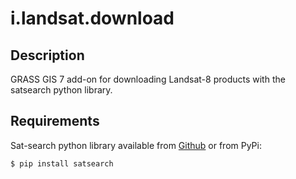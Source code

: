 # i.landsat.download

## Description

GRASS GIS 7 add-on for downloading Landsat-8 products with the satsearch python library.

## Requirements

Sat-search python library available from [Github](https://github.com/sat-utils/sat-search) or from PyPi:

```
$ pip install satsearch
```